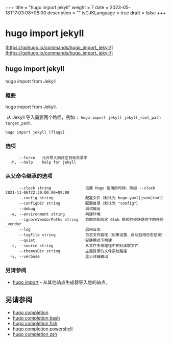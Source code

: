 +++
title = "hugo import jekyll"
weight = 7
date = 2023-05-18T17:03:08+08:00
description = ""
isCJKLanguage = true
draft = false
+++

# hugo import jekyll

[https://gohugo.io/commands/hugo_import_jekyll/](https://gohugo.io/commands/hugo_import_jekyll/)

## hugo import jekyll 

hugo import from Jekyll

### 概要

hugo import from Jekyll.

​	从 Jekyll 导入需要两个路径，例如： `hugo import jekyll jekyll_root_path target_path`.

```
hugo import jekyll [flags]
```

### 选项 

```
      --force   允许导入到非空目标目录中
  -h, --help    help for jekyll
```

### 从父命令继承的选项

```
      --clock string               设置 Hugo 使用的时钟，例如 --clock 2021-11-06T22:30:00.00+09:00
      --config string              配置文件（默认为 hugo.yaml|json|toml）
      --configDir string           配置目录（默认为 "config"）
      --debug                      调试输出
  -e, --environment string         构建环境
      --ignoreVendorPaths string   忽略匹配给定 Glob 模式的模块路径下的任何 _vendor
      --log                        启用日志
      --logFile string             日志文件路径（如果设置，自动启用日志记录）
      --quiet                      安静模式下构建
  -s, --source string              从文件系统路径中相对读取文件
      --themesDir string           主题目录的文件系统路径
  -v, --verbose                    显示详细输出

```

### 另请参阅 

- [hugo import](https://gohugo.io/commands/hugo_import/) - 从其他站点生成器导入您的站点。

## 另请参阅

- [hugo completion](https://gohugo.io/commands/hugo_completion/)
- [hugo completion bash](https://gohugo.io/commands/hugo_completion_bash/)
- [hugo completion fish](https://gohugo.io/commands/hugo_completion_fish/)
- [hugo completion powershell](https://gohugo.io/commands/hugo_completion_powershell/)
- [hugo completion zsh](https://gohugo.io/commands/hugo_completion_zsh/)
